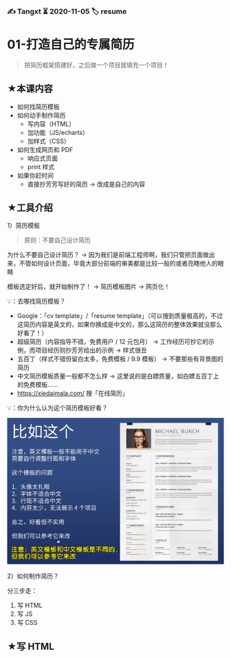 ### ✍️ Tangxt ⏳ 2020-11-05 🏷️ resume

# 01-打造自己的专属简历

> 把简历框架搭建好，之后做一个项目就填充一个项目！

## ★本课内容

- 如何找简历模板
- 如何动手制作简历
  - 写内容（HTML）
  - 加功能（JS/echarts）
  - 加样式（CSS）
- 如何生成网页和 PDF
  - 响应式页面
  - print 样式
- 如果你赶时间
  - 直接抄芳芳写好的简历 -> 改成是自己的内容

## ★工具介绍

1）简历模板

> 原则：不要自己设计简历

为什么不要自己设计简历？ -> 因为我们是前端工程师啊，我们只管把页面做出来，不管如何设计页面，毕竟大部分前端的审美都是比较一般的或者亮瞎他人的眼睛

模板选定好后，就开始制作了！ -> 简历模板图片 -> 网页化！

💡：去哪找简历模板？

- Google：「cv template」/「resume template」（可以搜到质量极高的，不过这简历内容是英文的，如果你换成是中文的，那么这简历的整体效果就没那么好看了！）
- 超级简历（内容指导不错，免费用户 / 12 元包月） -> 工作经历可抄它的示例，而项目经历则抄芳芳给出的示例 -> 样式很丑
- 五百丁（样式不错但留白太多，免费模板 / 9.9 模板） -> 不要那些有背景图的简历
- 中文简历模板质量一般都不怎么样 -> 这里说的是白嫖质量，如白嫖五百丁上的免费模板……
- <https://xiedaimala.com/> 搜「在线简历」

💡：你为什么认为这个简历模板好看？

![简历模板](assets/img/2020-11-05-22-37-18.png)

2）如何制作简历？

分三步走：

1. 写 HTML
2. 写 JS
3. 写 CSS

## ★写 HTML


